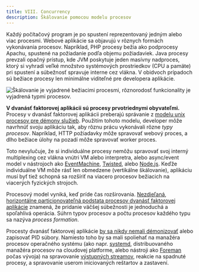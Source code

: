 ```yaml
---
title: VIII. Concurrency
description: Škálovanie pomocou modelu procesov
---
```

Každý počítačový program je po spustení reprezentovaný jedným alebo viac procesmi. Webové aplikácie sa objavujú v rôznych formách vykonávania procesov.  Napríklad, PHP procesy bežia ako podprocesy Apachu, spustené na požiadanie podľa objemu požiadaviek.  Java procesy prevzali opačný prístup, kde JVM poskytuje jeden masívny nadproces, ktorý si vyhradí veľké množstvo systémových prostriedkov (CPU a pamäte) pri spustení a súbežnosť spravuje interne cez vlákna.  V obidvoch prípadoch sú bežiace procesy len minimálne viditeľné pre developera aplikácie.

![Škálovanie je vyjadrené bežiacimi procesmi, rôznorodosť funkcionality je vyjadrená typmi procesov.](/images/process-types.png)

**V dvanásť faktorovej aplikácii sú procesy prvotriednymi obyvateľmi.**  Procesy v dvanásť faktorovej aplikácii preberajú správanie z [modelu unix procesov pre démony služieb](https://adam.herokuapp.com/past/2011/5/9/applying_the_unix_process_model_to_web_apps/).  Použitím tohoto modelu, developer môže navrhnúť svoju aplikáciu tak, aby rôznu prácu vykonávali rôzne *typy procesov*.  Napríklad, HTTP požiadavky môže spravovať webový proces, a dlho bežiace úlohy na pozadí môže spravovať worker proces.

Toto nevylučuje, že si individuálne procesy nemôžu spravovať svoj interný multiplexing cez vlákna vnútri VM alebo interpretra, alebo async/event model v nástrojoch ako [EventMachine](https://github.com/eventmachine/eventmachine), [Twisted](http://twistedmatrix.com/trac/), alebo [Node.js](http://nodejs.org/).  Keďže individuálne VM môže rásť len obmedzene (vertikálne škálovanie), aplikáciu musí byť tiež schopná sa rozšíriť na viacero procesov bežiacich na viacerých fyzických strojoch.

Procesový model vyniká, keď príde čas rozširovania.  [Nezdieľaná, horizontálne particionovateľná podstata procesov dvanásť faktorovej aplikácie](./processes) znamená, že pridanie väčšej súbežnosti je jednoduchá a spoľahlivá operácia. Súhrn typov procesov a počtu procesov každého typu sa nazýva *process formation*.

Procesty dvanásť faktorovej aplikácie [by sa nikdy nemali démonizovať](http://dustin.github.com/2010/02/28/running-processes.html) alebo zapisovať PID súbory.  Namiesto toho by sa mali spoliehať na manažéra procesov operačného systému (ako napr. [systemd](https://www.freedesktop.org/wiki/Software/systemd/), distribuovaného manažéra procesov na cloudovej platforme, alebo nástroji ako [Foreman](http://blog.daviddollar.org/2011/05/06/introducing-foreman.html) počas vývoja) na spravovanie [výstupných streamov](./logs), reakcie na spadnuté procesy, a spravovanie userom iniciovaných reštartov a zastavení.
